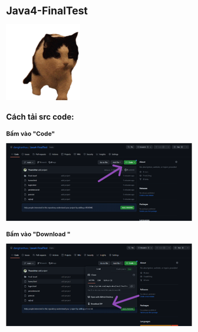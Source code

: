 # Java4-FinalTest

<img float = "right" src="https://github.com/dangtranhuu/images/blob/main/cat/13-14-13-12-08-15-27-06-cat_ready.gif" width="200">

## Cách tải src code:

### Bấm vào "Code"
<img src="https://github.com/dangtranhuu/images/blob/main/down-code/122434235654.png" width="1000"> 


### Bấm vào "Download "
<img src="https://github.com/dangtranhuu/images/blob/main/down-code/44553346666.png" width="1000"> 
